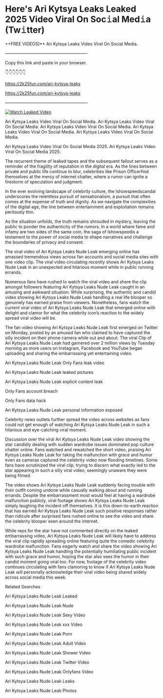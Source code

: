 # Here's Ari Kytsya Leaks Leaked 2025 Video Viral On Soc𝚒al Med𝚒a (Tw𝚒tter)

++FREE VIDEOS]** Ari Kytsya Leaks Video Viral On Social Media.

———————————————————-

Copy this link and paste in your browser.

👇👇👇👇👇👇

https://2k25fun.com/ari-kytsya-leaks

https://2k25fun.com/ari-kytsya-leaks

———————————————————-

[![Watch Leaked Video](https://miro.medium.com/v2/resize:fit:828/format:webp/1*cilzJN44JGOrTw9NJCrNHA.gif "Watch Leaked Video")](https://2k25fun.com/ari-kytsya-leaks)

Ari Kytsya Leaks Video Viral On Social Media. Ari Kytsya Leaks Video Viral On Social Media. Ari Kytsya Leaks Video Viral On Social Media. Ari Kytsya Leaks Video Viral On Social Media. Ari Kytsya Leaks Video Viral On Social Media.

Ari Kytsya Leaks Video Viral On Social Media 2025. Ari Kytsya Leaks Video Viral On Social Media 2025.

The recurrent theme of leaked tapes and the subsequent fallout serves as a reminder of the fragility of reputation in the digital era. As the lines between private and public life continue to blur, celebrities like Prison Officerfind themselves at the mercy of internet chatter, where a rumor can ignite a firestorm of speculation and judgment.

In the ever evolving landscape of celebrity culture, the Ishowspeedscandal underscores the relentless pursuit of sensationalism, a pursuit that often comes at the expense of truth and dignity. As we navigate the complexities of the digital age, the line between entertainment and exploitation remains perilously thin.

As the situation unfolds, the truth remains shrouded in mystery, leaving the public to ponder the authenticity of the rumors. In a world where fame and infamy are two sides of the same coin, the saga of Ishowspeedis a testament to the power of social media to shape narratives and challenge the boundaries of privacy and consent.

The viral video of Ari Kytsya Leaks Nude Leak emerging online has amassed tremendous views across fan accounts and social media sites with one video clip. The viral video circulating recently shows Ari Kytsya Leaks Nude Leak in an unexpected and hilarious moment while in public running errands.

Numerous fans have rushed to watch the viral video and share the clip amongst followers featuring Ari Kytsya Leaks Nude Leak caught in an amusing and awkward situation. While surprising, the authentic and candid video showing Ari Kytsya Leaks Nude Leak handling a real life blooper so genuinely has earned praise from viewers. Nonetheless, fans watch the current viral video of Ari Kytsya Leaks Nude Leak that emerged online with delight and clamor for what the celebrity icon’s reaction to the widely spread viral video will be.

The fan video showing Ari Kytsya Leaks Nude Leak first emerged on Twitter on Monday, posted by an amused fan who claimed to have captured the silly incident on their phone camera while out and about. The viral Clip of Ari Kytsya Leaks Nude Leak had garnered over 2 million views by Tuesday morning as more users on Instagram, Facebook and YouTube began uploading and sharing the embarrassing yet entertaining video.

Ari Kytsya Leaks Nude Leak Only Fans leak video

Ari Kytsya Leaks Nude Leak leaked pictures

Ari Kytsya Leaks Nude Leak explicit content leak

Only Fans account breach

Only Fans data hack

Ari Kytsya Leaks Nude Leak personal information exposed

Celebrity news outlets further spread the video across websites as fans could not get enough of watching Ari Kytsya Leaks Nude Leak in such a hilarious and eye-catching viral moment.

Discussion over the viral Ari Kytsya Leaks Nude Leak video showing the star candidly dealing with sudden wardrobe issues dominated pop culture chatter online. Fans watched and rewatched the short video, praising Ari Kytsya Leaks Nude Leak for taking the malfunction with grace and humor even as cameras captured the celebrity video now flooding timelines. Some fans have scrutinized the viral clip, trying to discern what exactly led to the star appearing in such a silly viral video, seemingly unaware they were being filmed.

The video shows Ari Kytsya Leaks Nude Leak suddenly facing trouble with their outfit coming undone while casually walking about and running errands. Despite the embarrassment most would feel at having a wardrobe malfunction publicly, viral footage shows Ari Kytsya Leaks Nude Leak simply laughing the incident off themselves. It is this down-to-earth reaction that has earned Ari Kytsya Leaks Nude Leak such positive responses rather than ridicule after surprised fans rushed online to see the video and share the celebrity blooper seen around the internet.

While reps for the star have not commented directly on the leaked embarrassing video, Ari Kytsya Leaks Nude Leak will likely have to address the viral clip rapidly spreading online featuring quite the comedic celebrity wardrobe malfunction. Fans eagerly watch and share the video showing Ari Kytsya Leaks Nude Leak handling the potentially humiliating public incident with such grace and humor, hoping the star also sees the humor in their candid moment going viral too. For now, footage of the celebrity video continues circulating with fans clamoring to know if Ari Kytsya Leaks Nude Leak will personally acknowledge their viral video being shared widely across social media this week.

Related Searches

Ari Kytsya Leaks Nude Leak Leaked

Ari Kytsya Leaks Nude Leak Nude

Ari Kytsya Leaks Nude Leak Sexy Video

Ari Kytsya Leaks Nude Leak xxx Video

Ari Kytsya Leaks Nude Leak Porn

Ari Kytsya Leaks Nude Leak Adult Video

Ari Kytsya Leaks Nude Leak Shower Video

Ari Kytsya Leaks Nude Leak Twitter Video

Ari Kytsya Leaks Nude Leak Onlyfans Video

Ari Kytsya Leaks Nude Leak Leaks

Ari Kytsya Leaks Nude Leak Photos